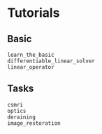 # Tutorials

## Basic
```{nbgallery}
learn_the_basic
differentiable_linear_solver
linear_operator
```

## Tasks

```{nbgallery}
csmri
optics
deraining
image_restoration
```